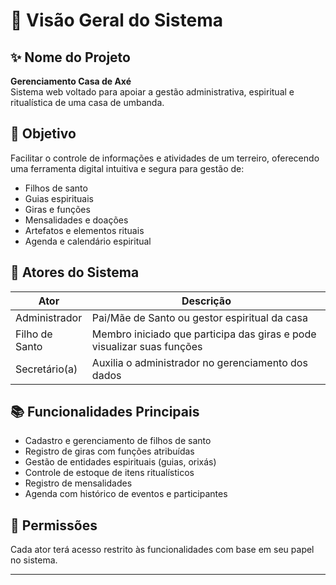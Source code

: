 # 📖 Visão Geral do Sistema

## ✨ Nome do Projeto

**Gerenciamento Casa de Axé**  
Sistema web voltado para apoiar a gestão administrativa, espiritual e ritualística de uma casa de umbanda.

## 🎯 Objetivo

Facilitar o controle de informações e atividades de um terreiro, oferecendo uma ferramenta digital intuitiva e segura para gestão de:

- Filhos de santo
- Guias espirituais
- Giras e funções
- Mensalidades e doações
- Artefatos e elementos rituais
- Agenda e calendário espiritual

## 👥 Atores do Sistema

| Ator               | Descrição                                                                 |
|--------------------|---------------------------------------------------------------------------|
| Administrador      | Pai/Mãe de Santo ou gestor espiritual da casa                             |
| Filho de Santo     | Membro iniciado que participa das giras e pode visualizar suas funções     |
| Secretário(a)      | Auxilia o administrador no gerenciamento dos dados                        |

## 📚 Funcionalidades Principais

- Cadastro e gerenciamento de filhos de santo
- Registro de giras com funções atribuídas
- Gestão de entidades espirituais (guias, orixás)
- Controle de estoque de itens ritualísticos
- Registro de mensalidades
- Agenda com histórico de eventos e participantes

## 🔐 Permissões

Cada ator terá acesso restrito às funcionalidades com base em seu papel no sistema.

---


